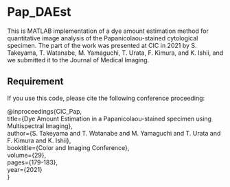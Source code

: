 # Pap_DAEst
This is MATLAB implementation of a dye amount estimation method for quantitative image analysis of the Papanicolaou-stained cytological specimen. The part of the work was presented at CIC in 2021 by S. Takeyama, T. Watanabe, M. Yamaguchi, T. Urata, F. Kimura, and K. Ishii, and we submitted it to the Journal of Medical Imaging.

## Requirement
If you use this code, please cite the following conference proceeding:

@inproceedings{CIC_Pap,   
  title={Dye Amount Estimation in a Papanicolaou-stained specimen using Multispectral Imaging},  
  author={S. Takeyama and T. Watanabe and M. Yamaguchi and T. Urata and F. Kimura and K. Ishii},  
  booktitle={Color and Imaging Conference},  
  volume={29},  
  pages={179-183},  
  year={2021}  
}
